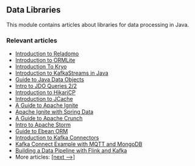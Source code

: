 ## Data Libraries

This module contains articles about libraries for data processing in Java.

### Relevant articles
- [Introduction to Reladomo](https://www.baeldung.com/reladomo)
- [Introduction to ORMLite](https://www.baeldung.com/ormlite)
- [Introduction To Kryo](https://www.baeldung.com/kryo)
- [Introduction to KafkaStreams in Java](https://www.baeldung.com/java-kafka-streams)
- [Guide to Java Data Objects](https://www.baeldung.com/jdo)
- [Intro to JDO Queries 2/2](https://www.baeldung.com/jdo-queries)
- [Introduction to HikariCP](https://www.baeldung.com/hikaricp)
- [Introduction to JCache](https://www.baeldung.com/jcache)
- [A Guide to Apache Ignite](https://www.baeldung.com/apache-ignite)
- [Apache Ignite with Spring Data](https://www.baeldung.com/apache-ignite-spring-data)
- [A Guide to Apache Crunch](https://www.baeldung.com/apache-crunch)
- [Intro to Apache Storm](https://www.baeldung.com/apache-storm)
- [Guide to Ebean ORM](https://www.baeldung.com/ebean-orm)
- [Introduction to Kafka Connectors](https://www.baeldung.com/kafka-connectors-guide)
- [Kafka Connect Example with MQTT and MongoDB](https://www.baeldung.com/kafka-connect-mqtt-mongodb)
- [Building a Data Pipeline with Flink and Kafka](https://www.baeldung.com/kafka-flink-data-pipeline)
- More articles: [[next -->]](/libraries-data-2)
